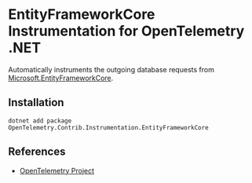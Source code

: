 # EntityFrameworkCore Instrumentation for OpenTelemetry .NET

Automatically instruments the outgoing database requests from
[Microsoft.EntityFrameworkCore](https://www.nuget.org/packages/Microsoft.EntityFrameworkCore).

## Installation

```shell
dotnet add package OpenTelemetry.Contrib.Instrumentation.EntityFrameworkCore
```

## References

* [OpenTelemetry Project](https://opentelemetry.io/)
